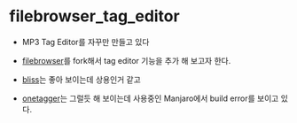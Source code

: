 # filebrowser_tag_editor

- MP3 Tag Editor를 자꾸만 만들고 있다
- [filebrowser](https://github.com/filebrowser/filebrowser)를 fork해서 tag editor 기능을 추가 해 보고자 한다.

- [bliss](https://www.blisshq.com/buy-fixes.html)는 좋아 보이는데 상용인거 같고
- [onetagger](https://onetagger.github.io/#download)는 그럴듯 해 보이는데 사용중인 Manjaro에서 build error를 보이고 있다.